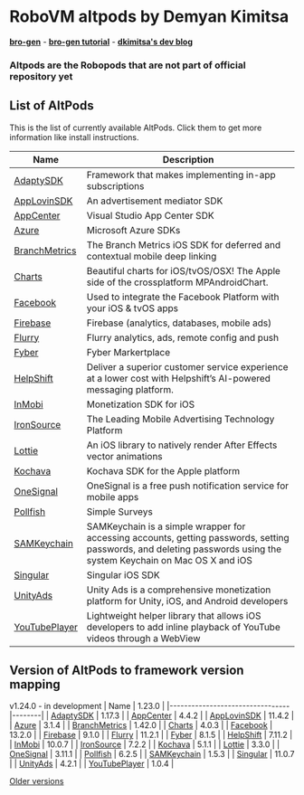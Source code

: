 # RoboVM altpods by Demyan Kimitsa
[**bro-gen**](https://github.com/dkimitsa/robovm-bro-gen) -
[**bro-gen tutorial**](https://dkimitsa.github.io/2017/10/19/bro-gen-tutorial/) -
[**dkimitsa's dev blog**](https://dkimitsa.github.io/)

### Altpods are the Robopods that are not part of official repository yet


## List of AltPods

This is the list of currently available AltPods. Click them to get more information like install instructions.

| Name                            | Description                                                                                                                                                        |
|---------------------------------|--------------------------------------------------------------------------------------------------------------------------------------------------------------------|
| [AdaptySDK](adapty/)            | Framework that makes implementing in-app subscriptions                                                                                                             |
| [AppLovinSDK](applovinsdk/)     | An advertisement mediator SDK                                                                                                                                      |
| [AppCenter](appcenter/)         | Visual Studio App Center SDK                                                                                                                                       |
| [Azure](azure/)                 | Microsoft Azure SDKs                                                                                                                                               |
| [BranchMetrics](branchmetrics/) | The Branch Metrics iOS SDK for deferred and contextual mobile deep linking                                                                                         |
| [Charts](charts/)               | Beautiful charts for iOS/tvOS/OSX! The Apple side of the crossplatform MPAndroidChart.                                                                             |
| [Facebook](facebook/)           | Used to integrate the Facebook Platform with your iOS & tvOS apps                                                                                                  |
| [Firebase](firebase/)           | Firebase (analytics, databases, mobile ads)                                                                                                                        |
| [Flurry](flurry/)               | Flurry analytics, ads, remote config and push                                                                                                                      |
| [Fyber](fyber/)                 | Fyber Markertplace                                                                                                                                                 |
| [HelpShift](helpshift/)         | Deliver a superior customer service experience at a lower cost with Helpshift’s AI-powered messaging platform.                                                     |
| [InMobi](inmobi/)               | Monetization SDK for iOS                                                                                                                                           |
| [IronSource](ironsource/)       | The Leading Mobile Advertising Technology Platform                                                                                                                 |
| [Lottie](lottie/)               | An iOS library to natively render After Effects vector animations                                                                                                  |
| [Kochava](kochava/)             | Kochava SDK for the Apple platform                                                                                                                                 |
| [OneSignal](onesignal/)         | OneSignal is a free push notification service for mobile apps                                                                                                      |
| [Pollfish](pollfish/)           | Simple Surveys                                                                                                                                                     |
| [SAMKeychain](samkeychain/)     | SAMKeychain is a simple wrapper for accessing accounts, getting passwords, setting passwords, and deleting passwords using the system Keychain on Mac OS X and iOS |
| [Singular](singular/)           | Singular iOS SDK                                                                                                                                                   |
| [UnityAds](unitryads/)          | Unity Ads is a comprehensive monetization platform for Unity, iOS, and Android developers                                                                          |
| [YouTubePlayer](youtube/)       | Lightweight helper library that allows iOS developers to add inline playback of YouTube videos through a WebView                                                   |


## Version of AltPods to framework version mapping

v1.24.0 - in development
| Name                            | 1.23.0 |
|---------------------------------|--------|
| [AdaptySDK](adapty/)            | 1.17.3 |
| [AppCenter](appcenter/)         | 4.4.2  |
| [AppLovinSDK](applovinsdk/)     | 11.4.2 |
| [Azure](azure/)                 | 3.1.4  |
| [BranchMetrics](branchmetrics/) | 1.42.0 |
| [Charts](charts/)               | 4.0.3             |
| [Facebook](facebook/)           | 13.2.0 |
| [Firebase](firebase/)           | 9.1.0  |
| [Flurry](flurry/)               | 11.2.1 |
| [Fyber](fyber/)                 | 8.1.5  |
| [HelpShift](helpshift/)         | 7.11.2 |
| [InMobi](inmobi/)               | 10.0.7 |
| [IronSource](ironsource/)       | 7.2.2  |
| [Kochava](kochava/)             | 5.1.1  |
| [Lottie](lottie/)               | 3.3.0  |
| [OneSignal](onesignal/)         | 3.11.1 |
| [Pollfish](pollfish/)           | 6.2.5  |
| [SAMKeychain](samkeychain/)     | 1.5.3  |
| [Singular](singular/)           | 11.0.7 |
| [UnityAds](unityads/)           | 4.2.1  |
| [YouTubePlayer](youtube/)       | 1.0.4  |

[Older versions](CHANGELOG.md)